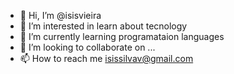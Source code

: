 - 👋 Hi, I’m @isisvieira
- 👀 I’m interested in learn about tecnology
- 🌱 I’m currently learning programataion languages
- 💞️ I’m looking to collaborate on ...
- 📫 How to reach me isissilvav@gmail.com

<!---
isisvieira/isisvieira is a ✨ special ✨ repository because its `README.md` (this file) appears on your GitHub profile.
You can click the Preview link to take a look at your changes.
--->
